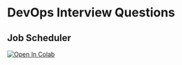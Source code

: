 # DevOps Interview Questions

## Job Scheduler

[![Open In Colab](https://colab.research.google.com/assets/colab-badge.svg)](https://colab.research.google.com/github/Quentin-Anthony/devops-questions/blob/main/scheduler_skeleton_dependency.ipynb)